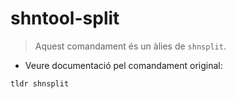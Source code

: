 # shntool-split

> Aquest comandament és un àlies de `shnsplit`.

- Veure documentació pel comandament original:

`tldr shnsplit`

